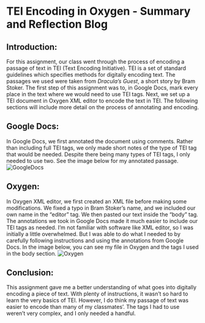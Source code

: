 # TEI Encoding in Oxygen - Summary and Reflection Blog

## Introduction:
For this assignment, our class went through the process of encoding a passage of text in TEI (Text Encoding Initiative). TEI is a set of standard guidelines which specifies methods for digitally encoding text.
The passages we used were taken from _Dracula’s Guest_, a short story by Bram Stoker. The first step of this assignment was to, in Google Docs, mark every place in the text where we would need to use TEI tags. Next, we set up a TEI document in Oxygen XML editor to encode the text in TEI. The following sections will include more detail on the process of annotating and encoding.

## Google Docs:
In Google Docs, we first annotated the document using comments. Rather than including full TEI tags, we only made short notes of the type of TEI tag that would be needed. Despite there being many types of TEI tags, I only needed to use two. See the image below for my annotated passage.
![GoogleDocs](https://jubransamra.github.io/Jublog/images/Passage.PNG)

## Oxygen:
In Oxygen XML editor, we first created an XML file before making some modifications. We fixed a typo in Bram Stoker’s name, and we included our own name in the “editor” tag. We then pasted our text inside the “body” tag. 
The annotations we took in Google Docs made it much easier to include our TEI tags as needed. I’m not familiar with software like XML editor, so I was initially a little overwhelmed. But I was able to do what I needed to by carefully following instructions and using the annotations from Google Docs. In the image below, you can see my file in Oxygen and the tags I used in the body section.
 ![Oxygen](https://jubransamra.github.io/Jublog/images/OxygenSC.png)
 
## Conclusion:
This assignment gave me a better understanding of what goes into digitally encoding a piece of text. With plenty of instructions, it wasn’t so hard to learn the very basics of TEI. However, I do think my passage of text was easier to encode than many of my classmates’. The tags I had to use weren’t very complex, and I only needed a handful.
